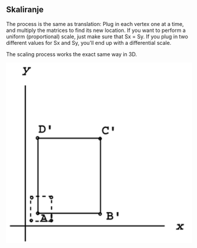## Skaliranje

The process is the same as translation: Plug in each vertex one at a time, and multiply the matrices to find its new location. If you want to perform a uniform (proportional) scale, just make sure that Sx = Sy. If you plug in two different values for Sx and Sy, you'll end up with a differential scale.

The scaling process works the exact same way in 3D.

![skaliranje](slike/skaliranje.png)
